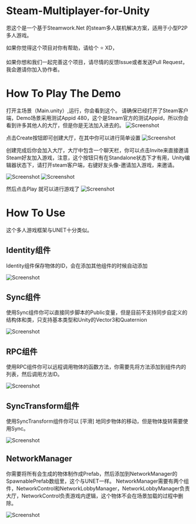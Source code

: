 # Steam-Multiplayer-for-Unity
恩这个是一个基于Steamwork.Net 的steam多人联机解决方案，适用于小型P2P多人游戏。

如果你觉得这个项目对你有帮助，请给个 :star: XD，

如果你想和我们一起完善这个项目，请尽情的反馈Issue或者发送Pull Request，我会邀请你加入协作者。
# How To Play The Demo
打开主场景（Main.unity）,运行，你会看到这个。
请确保已经打开了Steam客户端，Demo场景采用测试Appid 480，这个是Steam官方的测试Appid，所以你会看到许多其他人的大厅，但是你是无法加入进去的。
![Screenshot](https://github.com/Asixa/Steam-Multiplayer-for-Unity/blob/master/GitHub/Resource/Tutorial1.png?raw=true "Screenshot")

点击Create按钮即可创建大厅，在其中你可以进行简单设置
![Screenshot](https://github.com/Asixa/Steam-Multiplayer-for-Unity/blob/master/GitHub/Resource/Tutorial2.png?raw=true "Screenshot")

创建完成后你会加入大厅，大厅中包含一个聊天栏，你可以点击Invite来直接邀请Steam好友加入游戏，注意，这个按钮只有在Standalone状态下才有用，Unity编辑器状态下，请打开steam客户端，右键好友头像-邀请加入游戏，来邀请。

![Screenshot](https://github.com/Asixa/Steam-Multiplayer-for-Unity/blob/master/GitHub/Resource/Tutorial3.png?raw=true "Screenshot")
![Screenshot](https://github.com/Asixa/Steam-Multiplayer-for-Unity/blob/master/GitHub/Resource/Tutorial10.png?raw=true "Screenshot")

然后点击Play 就可以进行游戏了
![Screenshot](https://github.com/Asixa/Steam-Multiplayer-for-Unity/blob/master/GitHub/Resource/Tutorial11.jpg?raw=true "Screenshot")

# How To Use
这个多人游戏框架与UNET十分类似。

## Identity组件
Identity组件保存物体的ID，会在添加其他组件的时候自动添加

![Screenshot](https://github.com/Asixa/Steam-Multiplayer-for-Unity/blob/master/GitHub/Resource/Tutorial8.png?raw=true "Screenshot")

## Sync组件
使用Sync组件你可以直接同步脚本的Public变量，但是目前不支持同步自定义的结构体和类，只支持基本类型和Unity的Vector3和Quaternion

![Screenshot](https://github.com/Asixa/Steam-Multiplayer-for-Unity/blob/master/GitHub/Resource/Tutorial5.png?raw=true "Screenshot")
## RPC组件
使用RPC组件你可以远程调用物体的函数方法，你需要先将方法添加到组件内的列表，然后调用方法ID。

![Screenshot](https://github.com/Asixa/Steam-Multiplayer-for-Unity/blob/master/GitHub/Resource/Tutorial6.png?raw=true "Screenshot")

## SyncTransform组件
使用SyncTransform组件你可以 [平滑] 地同步物体的移动，但是物体旋转需要使用Sync。

![Screenshot](https://github.com/Asixa/Steam-Multiplayer-for-Unity/blob/master/GitHub/Resource/Tutorial7.png?raw=true "Screenshot")

## NetworkManager
你需要将所有会生成的物体制作成Prefab，然后添加到NetworkManager的SpawnablePrefab数组里，这个与UNET一样。
NetworkManager需要有两个组件，NetworkControl和NetworkLobbyManager，NetworkLobbyManager负责大厅，NetworkControl负责游戏内逻辑，这个物体不会在场景加载的过程中删除。

![Screenshot](https://github.com/Asixa/Steam-Multiplayer-for-Unity/blob/master/GitHub/Resource/Tutorial9.png?raw=true "Screenshot")

